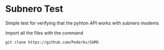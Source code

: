 # Subnero Test
Simple test for verifying that the pyhton API works with subnero modems

Import all the files with the command

	git clone https://github.com/Pederbs/SUMS
